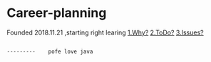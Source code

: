 # Career-planning
Founded 2018.11.21 ,starting right learing
[1.Why?](./Why.md)
[2.ToDo?](./ToDo.md)
[3.Issues?](./Issues.md)
              
                
                                                                                           ---------    pofe love java
